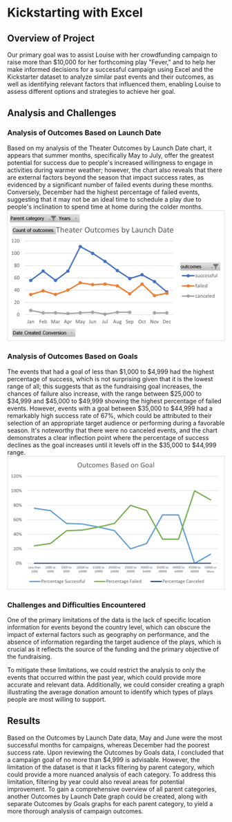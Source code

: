 # Kickstarting with Excel

## Overview of Project
Our primary goal was to assist Louise with her crowdfunding campaign to raise more than $10,000 for her forthcoming play "Fever," and to help her make informed decisions for a successful campaign using Excel and the Kickstarter dataset to analyze similar past events and their outcomes, as well as identifying relevant factors that influenced them, enabling Louise to assess different options and strategies to achieve her goal.

## Analysis and Challenges

### Analysis of Outcomes Based on Launch Date
Based on my analysis of the Theater Outcomes by Launch Date chart, it appears that summer months, specifically May to July, offer the greatest potential for success due to people's increased willingness to engage in activities during warmer weather; however, the chart also reveals that there are external factors beyond the season that impact success rates, as evidenced by a significant number of failed events during these months. Conversely, December had the highest percentage of failed events, suggesting that it may not be an ideal time to schedule a play due to people's inclination to spend time at home during the colder months.
![plot](Resources/Theater_Outcomes_vs_Launch.png)

### Analysis of Outcomes Based on Goals
The events that had a goal of less than $1,000 to $4,999 had the highest percentage of success, which is not surprising given that it is the lowest range of all; this suggests that as the fundraising goal increases, the chances of failure also increase, with the range between $25,000 to $34,999 and $45,000 to $49,999 showing the highest percentage of failed events. However, events with a goal between $35,000 to $44,999 had a remarkably high success rate of 67%, which could be attributed to their selection of an appropriate target audience or performing during a favorable season. It's noteworthy that there were no canceled events, and the chart demonstrates a clear inflection point where the percentage of success declines as the goal increases until it levels off in the $35,000 to $44,999 range.
![plot](Resources/Outcomes_vs_Goals.png)


### Challenges and Difficulties Encountered
One of the primary limitations of the data is the lack of specific location information for events beyond the country level, which can obscure the impact of external factors such as geography on performance, and the absence of information regarding the target audience of the plays, which is crucial as it reflects the source of the funding and the primary objective of the fundraising.

To mitigate these limitations, we could restrict the analysis to only the events that occurred within the past year, which could provide more accurate and relevant data. Additionally, we could consider creating a graph illustrating the average donation amount to identify which types of plays people are most willing to support.

## Results

Based on the Outcomes by Launch Date data, May and June were the most successful months for campaigns, whereas December had the poorest success rate. Upon reviewing the Outcomes by Goals data, I concluded that a campaign goal of no more than $4,999 is advisable. However, the limitation of the dataset is that it lacks filtering by parent category, which could provide a more nuanced analysis of each category. To address this limitation, filtering by year could also reveal areas for potential improvement. To gain a comprehensive overview of all parent categories, another Outcomes by Launch Date graph could be created, along with separate Outcomes by Goals graphs for each parent category, to yield a more thorough analysis of campaign outcomes. 
